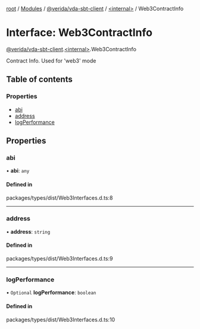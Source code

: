 [root](../README.md) / [Modules](../modules.md) / [@verida/vda-sbt-client](../modules/verida_vda_sbt_client.md) / [<internal\>](../modules/verida_vda_sbt_client._internal_.md) / Web3ContractInfo

# Interface: Web3ContractInfo

[@verida/vda-sbt-client](../modules/verida_vda_sbt_client.md).[<internal\>](../modules/verida_vda_sbt_client._internal_.md).Web3ContractInfo

Contract Info. Used for 'web3' mode

## Table of contents

### Properties

- [abi](verida_vda_sbt_client._internal_.Web3ContractInfo.md#abi)
- [address](verida_vda_sbt_client._internal_.Web3ContractInfo.md#address)
- [logPerformance](verida_vda_sbt_client._internal_.Web3ContractInfo.md#logperformance)

## Properties

### abi

• **abi**: `any`

#### Defined in

packages/types/dist/Web3Interfaces.d.ts:8

___

### address

• **address**: `string`

#### Defined in

packages/types/dist/Web3Interfaces.d.ts:9

___

### logPerformance

• `Optional` **logPerformance**: `boolean`

#### Defined in

packages/types/dist/Web3Interfaces.d.ts:10
